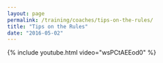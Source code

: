 ```yaml
---
layout: page
permalink: /training/coaches/tips-on-the-rules/
title: "Tips on the Rules"
date: "2016-05-02"
---
```


{% include youtube.html
   video="wsPCtAEEod0" %}